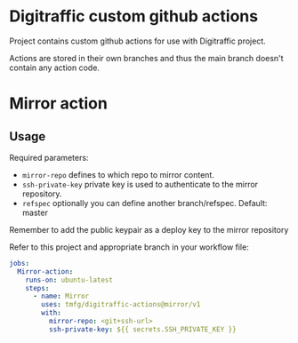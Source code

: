 # Digitraffic custom github actions

Project contains custom github actions for use with Digitraffic project.

Actions are stored in their own branches and thus the main branch doesn't contain any action code.

# Mirror action

## Usage

Required parameters:
* `mirror-repo` defines to which repo to mirror content.
* `ssh-private-key` private key is used to authenticate to the mirror repository.
* `refspec` optionally you can define another branch/refspec. Default: master

Remember to add the public keypair as a deploy key to the mirror repository

Refer to this project and appropriate branch in your workflow file:

```yaml
jobs:
  Mirror-action:
    runs-on: ubuntu-latest
    steps:
      - name: Mirror
        uses: tmfg/digitraffic-actions@mirror/v1
        with:
          mirror-repo: <git+ssh-url>
          ssh-private-key: ${{ secrets.SSH_PRIVATE_KEY }}
```
